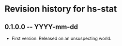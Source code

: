 # Revision history for hs-stat

## 0.1.0.0  -- YYYY-mm-dd

* First version. Released on an unsuspecting world.
